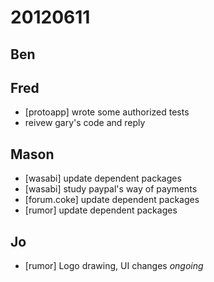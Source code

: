 # 20120611

## Ben



## Fred
- [protoapp] wrote some authorized tests
- reivew gary's code and reply



## Mason
- [wasabi] update dependent packages
- [wasabi] study paypal's way of payments
- [forum.coke] update dependent packages
- [rumor] update dependent packages


## Jo
- [rumor] Logo drawing, UI changes *ongoing*